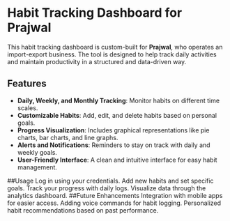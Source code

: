 # Habit Tracking Dashboard for Prajwal

This habit tracking dashboard is custom-built for **Prajwal**, who operates an import-export business. The tool is designed to help track daily activities and maintain productivity in a structured and data-driven way.

## Features
- **Daily, Weekly, and Monthly Tracking**: Monitor habits on different time scales.
- **Customizable Habits**: Add, edit, and delete habits based on personal goals.
- **Progress Visualization**: Includes graphical representations like pie charts, bar charts, and line graphs.
- **Alerts and Notifications**: Reminders to stay on track with daily and weekly goals.
- **User-Friendly Interface**: A clean and intuitive interface for easy habit management.

##Usage
Log in using your credentials.
Add new habits and set specific goals.
Track your progress with daily logs.
Visualize data through the analytics dashboard.
##Future Enhancements
Integration with mobile apps for easier access.
Adding voice commands for habit logging.
Personalized habit recommendations based on past performance.

